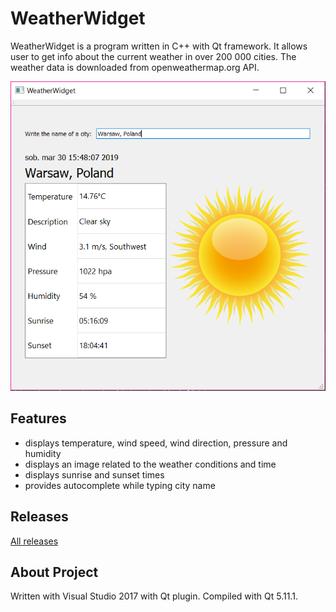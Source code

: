 # WeatherWidget
WeatherWidget is a program written in C++ with Qt framework. It allows user to get info about the current weather in over 200 000 cities. The weather data is downloaded from openweathermap.org API. 

![Screenshot1](WeatherWidget.png)

## Features
- displays temperature, wind speed, wind direction, pressure and humidity
- displays an image related to the weather conditions and time 
- displays sunrise and sunset times
- provides autocomplete while typing city name

## Releases
[All releases](https://github.com/martalech/WeatherWidget/releases)

## About Project
Written with Visual Studio 2017 with Qt plugin. Compiled with Qt 5.11.1.
